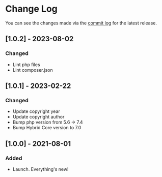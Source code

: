 # Change Log

You can see the changes made via the [commit log](https://github.com/themehybrid/hybrid-media-manager/commits/master) for the latest release.

## [1.0.2] - 2023-08-02

### Changed

- Lint php files
- Lint composer.json

## [1.0.1] - 2023-02-22

### Changed

- Update copyright year
- Update copyright author
- Bump php version from 5.6 -> 7.4
- Bump Hybrid Core version to 7.0

## [1.0.0] - 2021-08-01

### Added

- Launch.  Everything's new!
